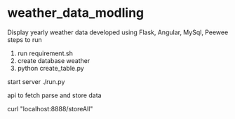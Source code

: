 # weather_data_modling
Display yearly weather data
developed using Flask, Angular, MySql, Peewee
steps to run
1. run requirement.sh
2. create database weather
3. python create_table.py

start server
./run.py

api to fetch parse and store data

curl "localhost:8888/storeAll"
